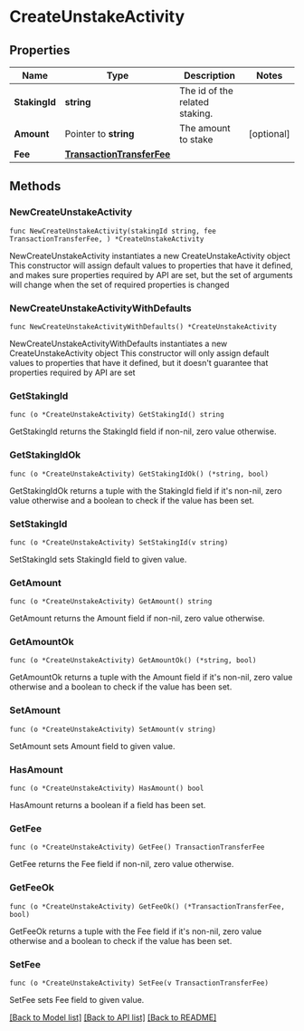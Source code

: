 # CreateUnstakeActivity

## Properties

Name | Type | Description | Notes
------------ | ------------- | ------------- | -------------
**StakingId** | **string** | The id of the related staking. | 
**Amount** | Pointer to **string** | The amount to stake | [optional] 
**Fee** | [**TransactionTransferFee**](TransactionTransferFee.md) |  | 

## Methods

### NewCreateUnstakeActivity

`func NewCreateUnstakeActivity(stakingId string, fee TransactionTransferFee, ) *CreateUnstakeActivity`

NewCreateUnstakeActivity instantiates a new CreateUnstakeActivity object
This constructor will assign default values to properties that have it defined,
and makes sure properties required by API are set, but the set of arguments
will change when the set of required properties is changed

### NewCreateUnstakeActivityWithDefaults

`func NewCreateUnstakeActivityWithDefaults() *CreateUnstakeActivity`

NewCreateUnstakeActivityWithDefaults instantiates a new CreateUnstakeActivity object
This constructor will only assign default values to properties that have it defined,
but it doesn't guarantee that properties required by API are set

### GetStakingId

`func (o *CreateUnstakeActivity) GetStakingId() string`

GetStakingId returns the StakingId field if non-nil, zero value otherwise.

### GetStakingIdOk

`func (o *CreateUnstakeActivity) GetStakingIdOk() (*string, bool)`

GetStakingIdOk returns a tuple with the StakingId field if it's non-nil, zero value otherwise
and a boolean to check if the value has been set.

### SetStakingId

`func (o *CreateUnstakeActivity) SetStakingId(v string)`

SetStakingId sets StakingId field to given value.


### GetAmount

`func (o *CreateUnstakeActivity) GetAmount() string`

GetAmount returns the Amount field if non-nil, zero value otherwise.

### GetAmountOk

`func (o *CreateUnstakeActivity) GetAmountOk() (*string, bool)`

GetAmountOk returns a tuple with the Amount field if it's non-nil, zero value otherwise
and a boolean to check if the value has been set.

### SetAmount

`func (o *CreateUnstakeActivity) SetAmount(v string)`

SetAmount sets Amount field to given value.

### HasAmount

`func (o *CreateUnstakeActivity) HasAmount() bool`

HasAmount returns a boolean if a field has been set.

### GetFee

`func (o *CreateUnstakeActivity) GetFee() TransactionTransferFee`

GetFee returns the Fee field if non-nil, zero value otherwise.

### GetFeeOk

`func (o *CreateUnstakeActivity) GetFeeOk() (*TransactionTransferFee, bool)`

GetFeeOk returns a tuple with the Fee field if it's non-nil, zero value otherwise
and a boolean to check if the value has been set.

### SetFee

`func (o *CreateUnstakeActivity) SetFee(v TransactionTransferFee)`

SetFee sets Fee field to given value.



[[Back to Model list]](../README.md#documentation-for-models) [[Back to API list]](../README.md#documentation-for-api-endpoints) [[Back to README]](../README.md)


